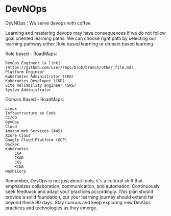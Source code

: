 # DevNOps
DevNOps : We serve devops with coffee

Learning and mastering devops may have consequences if we do not follow goal oriented learning paths. 
We can choose right path by selecting our learning pathway either Role based learning or domain based learning. 

Role based - RoadMaps: 

    DevOps Engineer [a link](https://github.com/user/repo/blob/branch/other_file.md)
    Platform Engineer
    Kubernetes Administrator (CKA)
    Kubernetes Developer (CKD)
    Site Reliability engineer (SRE)
    System Administrator

Domain Based - RoadMaps: 

    Linux
    Infrastructure as Code
    CI/CD
    DevOps
    Cloud
    Amazon Web Services (AWS)
    Azure Cloud
    Google Cloud Platform (GCP)
    Docker
    Kubernetes
        CKA
        CKAD
        CKS
        KCNA
    HashiCorp

Remember, DevOps is not just about tools; it's a cultural shift that emphasizes collaboration, communication, and automation. Continuously seek feedback and adapt your practices accordingly. This plan should provide a solid foundation, but your learning journey should extend far beyond these 90 days. Stay curious and keep exploring new DevOps practices and technologies as they emerge.

